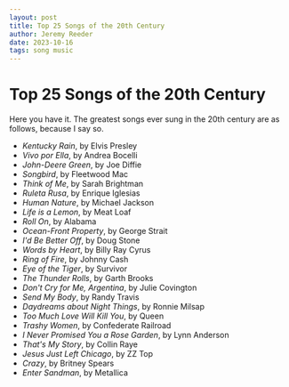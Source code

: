 ```yaml
---
layout: post
title: Top 25 Songs of the 20th Century
author: Jeremy Reeder
date: 2023-10-16
tags: song music
---
```


# Top 25 Songs of the 20th Century

Here you have it. The greatest songs ever sung in the 20th century are as follows, because I say so.

- *Kentucky Rain*, by Elvis Presley
- *Vivo por Ella*, by Andrea Bocelli
- *John-Deere Green*, by Joe Diffie
- *Songbird*, by Fleetwood Mac
- *Think of Me*, by Sarah Brightman
- *Ruleta Rusa*, by Enrique Iglesias
- *Human Nature*, by Michael Jackson
- *Life is a Lemon*, by Meat Loaf
- *Roll On*, by Alabama
- *Ocean-Front Property*, by George Strait
- *I'd Be Better Off*, by Doug Stone
- *Words by Heart*, by Billy Ray Cyrus
- *Ring of Fire*, by Johnny Cash
- *Eye of the Tiger*, by Survivor
- *The Thunder Rolls*, by Garth Brooks
- *Don't Cry for Me, Argentina*, by Julie Covington
- *Send My Body*, by Randy Travis
- *Daydreams about Night Things*, by Ronnie Milsap
- *Too Much Love Will Kill You*, by Queen
- *Trashy Women*, by Confederate Railroad
- *I Never Promised You a Rose Garden*, by Lynn Anderson
- *That's My Story*, by Collin Raye
- *Jesus Just Left Chicago*, by ZZ Top
- *Crazy*, by Britney Spears
- *Enter Sandman*, by Metallica
